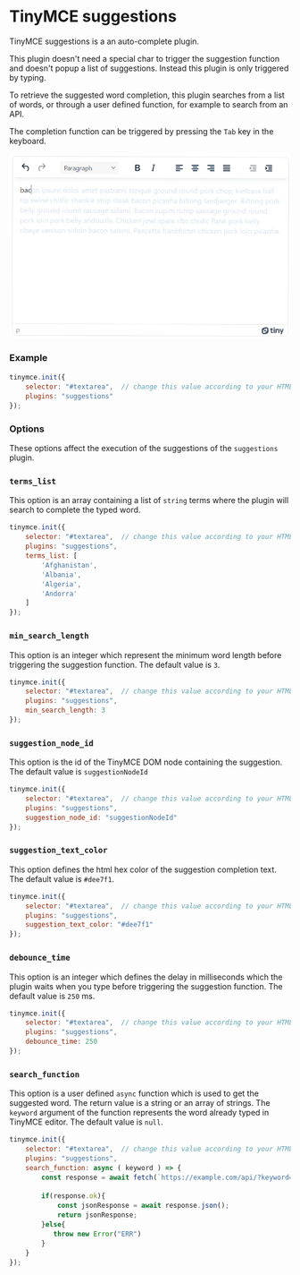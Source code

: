 # TinyMCE suggestions
TinyMCE suggestions is a an auto-complete plugin.

This plugin doesn't need a special char to trigger the suggestion function and doesn't popup a list of suggestions.
Instead this plugin is only triggered by typing.

To retrieve the suggested word completion, this plugin searches from a list of words, or through a user defined function, for example to search from an API.

The completion function can be triggered by pressing the `Tab` key in the keyboard.

![TinyMCE suggestions screenshot](image.png)

### Example

```javascript
tinymce.init({
    selector: "#textarea",  // change this value according to your HTML
    plugins: "suggestions"
});
```

### Options
These options affect the execution of the suggestions of the `suggestions` plugin.

### `terms_list`
This option is an array containing a list of `string` terms where the plugin will search to complete the typed word.

```javascript
tinymce.init({
    selector: "#textarea",  // change this value according to your HTML
    plugins: "suggestions",
    terms_list: [
        'Afghanistan',
        'Albania',
        'Algeria',
        'Andorra'
    ]
});
```

### `min_search_length`
This option is an integer which represent the minimum word length before triggering the suggestion function.
The default value is `3`.

```javascript
tinymce.init({
    selector: "#textarea",  // change this value according to your HTML
    plugins: "suggestions",
    min_search_length: 3
});
```

### `suggestion_node_id`
This option is the id of the TinyMCE DOM node containing the suggestion.
The default value is `suggestionNodeId`

```javascript
tinymce.init({
    selector: "#textarea",  // change this value according to your HTML
    plugins: "suggestions",
    suggestion_node_id: "suggestionNodeId"
});
```

### `suggestion_text_color`
This option defines the html hex color of the suggestion completion text.
The default value is `#dee7f1`.

```javascript
tinymce.init({
    selector: "#textarea",  // change this value according to your HTML
    plugins: "suggestions",
    suggestion_text_color: "#dee7f1"
});
```

### `debounce_time`
This option is an integer which defines the delay in milliseconds which the plugin waits when you type before triggering the suggestion function.
The default value is `250` ms.

```javascript
tinymce.init({
    selector: "#textarea",  // change this value according to your HTML
    plugins: "suggestions",
    debounce_time: 250
});
```

### `search_function`
This option is a user defined `async` function which is used to get the suggested word.
The return value is a string or an array of strings.
The `keyword` argument of the function represents the word already typed in TinyMCE editor.
The default value is `null`.

```javascript
tinymce.init({
    selector: "#textarea",  // change this value according to your HTML
    plugins: "suggestions",
    search_function: async ( keyword ) => {
        const response = await fetch(`https://example.com/api/?keyword=${keyword}`);
        
        if(response.ok){
            const jsonResponse = await response.json();
            return jsonResponse;
        }else{
           throw new Error("ERR")
        }
    }
});
```
